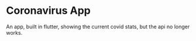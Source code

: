 # Coronavirus App
An app, built in flutter, showing the current covid stats, but the api no longer works.

